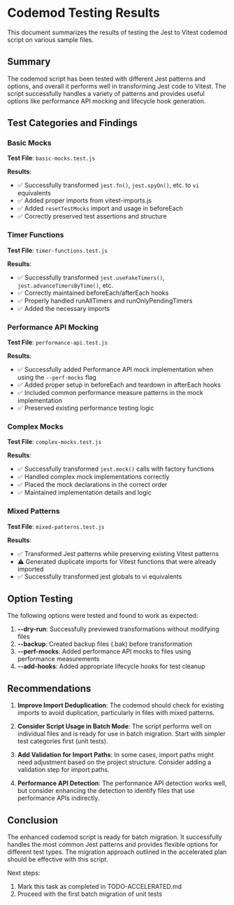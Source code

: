 # Codemod Testing Results

This document summarizes the results of testing the Jest to Vitest codemod script on various sample files.

## Summary

The codemod script has been tested with different Jest patterns and options, and overall it performs well in transforming Jest code to Vitest. The script successfully handles a variety of patterns and provides useful options like performance API mocking and lifecycle hook generation.

## Test Categories and Findings

### Basic Mocks

**Test File**: `basic-mocks.test.js`

**Results**:

- ✅ Successfully transformed `jest.fn()`, `jest.spyOn()`, etc. to `vi` equivalents
- ✅ Added proper imports from vitest-imports.js
- ✅ Added `resetTestMocks` import and usage in beforeEach
- ✅ Correctly preserved test assertions and structure

### Timer Functions

**Test File**: `timer-functions.test.js`

**Results**:

- ✅ Successfully transformed `jest.useFakeTimers()`, `jest.advanceTimersByTime()`, etc.
- ✅ Correctly maintained beforeEach/afterEach hooks
- ✅ Properly handled runAllTimers and runOnlyPendingTimers
- ✅ Added the necessary imports

### Performance API Mocking

**Test File**: `performance-api.test.js`

**Results**:

- ✅ Successfully added Performance API mock implementation when using the `--perf-mocks` flag
- ✅ Added proper setup in beforeEach and teardown in afterEach hooks
- ✅ Included common performance measure patterns in the mock implementation
- ✅ Preserved existing performance testing logic

### Complex Mocks

**Test File**: `complex-mocks.test.js`

**Results**:

- ✅ Successfully transformed `jest.mock()` calls with factory functions
- ✅ Handled complex mock implementations correctly
- ✅ Placed the mock declarations in the correct order
- ✅ Maintained implementation details and logic

### Mixed Patterns

**Test File**: `mixed-patterns.test.js`

**Results**:

- ✅ Transformed Jest patterns while preserving existing Vitest patterns
- ⚠️ Generated duplicate imports for Vitest functions that were already imported
- ✅ Successfully transformed jest globals to vi equivalents

## Option Testing

The following options were tested and found to work as expected:

1. **--dry-run**: Successfully previewed transformations without modifying files
2. **--backup**: Created backup files (.bak) before transformation
3. **--perf-mocks**: Added performance API mocks to files using performance measurements
4. **--add-hooks**: Added appropriate lifecycle hooks for test cleanup

## Recommendations

1. **Improve Import Deduplication**: The codemod should check for existing imports to avoid duplication, particularly in files with mixed patterns.

2. **Consider Script Usage in Batch Mode**: The script performs well on individual files and is ready for use in batch migration. Start with simpler test categories first (unit tests).

3. **Add Validation for Import Paths**: In some cases, import paths might need adjustment based on the project structure. Consider adding a validation step for import paths.

4. **Performance API Detection**: The performance API detection works well, but consider enhancing the detection to identify files that use performance APIs indirectly.

## Conclusion

The enhanced codemod script is ready for batch migration. It successfully handles the most common Jest patterns and provides flexible options for different test types. The migration approach outlined in the accelerated plan should be effective with this script.

Next steps:

1. Mark this task as completed in TODO-ACCELERATED.md
2. Proceed with the first batch migration of unit tests
